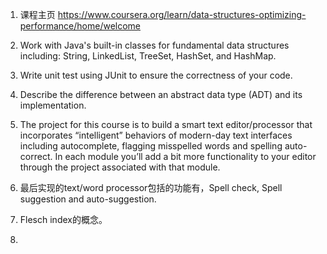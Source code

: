 1. 课程主页 https://www.coursera.org/learn/data-structures-optimizing-performance/home/welcome

2. Work with Java's built-in classes for fundamental data structures including: String, LinkedList, TreeSet, HashSet, and
HashMap.

3. Write unit test using JUnit to ensure the correctness of your code.

4. Describe the difference between an abstract data type (ADT) and its implementation.

5. The project for this course is to build a smart text editor/processor that incorporates “intelligent” behaviors of modern-day text interfaces including autocomplete, flagging misspelled words and spelling auto-correct. In each module you’ll add a bit more functionality to your editor through the project associated with that module.

6. 最后实现的text/word processor包括的功能有，Spell check, Spell suggestion and auto-suggestion.

7. Flesch index的概念。

8. 